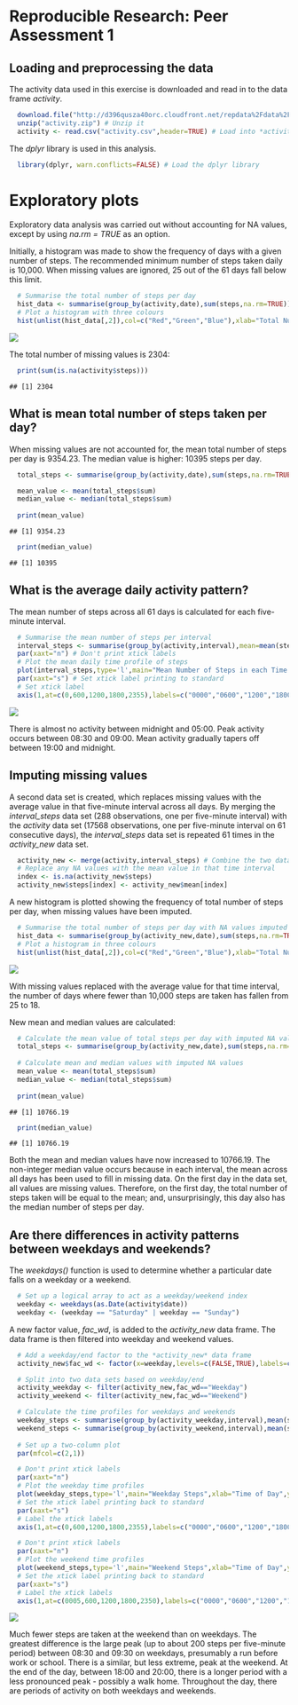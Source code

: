 # Reproducible Research: Peer Assessment 1

## Loading and preprocessing the data

The activity data used in this exercise is downloaded and read in to the data frame _activity_. 


```r
  download.file("http://d396qusza40orc.cloudfront.net/repdata%2Fdata%2Factivity.zip","activity.zip",method="auto") # Download the compressed file
  unzip("activity.zip") # Unzip it
  activity <- read.csv("activity.csv",header=TRUE) # Load into *activity* data frame
```

The _dplyr_ library is used in this analysis. 


```r
  library(dplyr, warn.conflicts=FALSE) # Load the dplyr library
```

# Exploratory plots

Exploratory data analysis was carried out without accounting for NA values, except by using _na.rm = TRUE_ as an option. 

Initially, a histogram was made to show the frequency of days with a given number of steps. The recommended minimum number of steps taken daily is 10,000. When missing values are ignored, 25 out of the 61 days fall below this limit. 

```r
  # Summarise the total number of steps per day
  hist_data <- summarise(group_by(activity,date),sum(steps,na.rm=TRUE))
  # Plot a histogram with three colours
  hist(unlist(hist_data[,2]),col=c("Red","Green","Blue"),xlab="Total Number of Steps",ylab="Number of Days",main="Frequency of Total Number of Steps per Day")
```

![](PA1_template_files/figure-html/unnamed-chunk-3-1.png) 


The total number of missing values is 2304: 


```r
  print(sum(is.na(activity$steps)))
```

```
## [1] 2304
```

## What is mean total number of steps taken per day?

When missing values are not accounted for, the mean total number of steps per day is 9354.23. The median value is higher: 10395 steps per day. 


```r
  total_steps <- summarise(group_by(activity,date),sum(steps,na.rm=TRUE))

  mean_value <- mean(total_steps$sum)
  median_value <- median(total_steps$sum)
  
  print(mean_value)
```

```
## [1] 9354.23
```

```r
  print(median_value)
```

```
## [1] 10395
```


## What is the average daily activity pattern?

The mean number of steps across all 61 days is calculated for each five-minute interval. 


```r
  # Summarise the mean number of steps per interval
  interval_steps <- summarise(group_by(activity,interval),mean=mean(steps,na.rm=TRUE))
  par(xaxt="n") # Don't print xtick labels
  # Plot the mean daily time profile of steps
  plot(interval_steps,type='l',main="Mean Number of Steps in each Time Interval",xlab="Time of Day",ylab="Mean Number of Steps")
  par(xaxt="s") # Set xtick label printing to standard
  # Set xtick label
  axis(1,at=c(0,600,1200,1800,2355),labels=c("0000","0600","1200","1800","0000"))
```

![](PA1_template_files/figure-html/unnamed-chunk-6-1.png) 

There is almost no activity between midnight and 05:00. Peak activity occurs between 08:30 and 09:00. Mean activity gradually tapers off between 19:00 and midnight.  
## Imputing missing values

A second data set is created, which replaces missing values with the average value in that five-minute interval across all days. By merging the *interval_steps* data set (288 observations, one per five-minute interval) with the _activity_ data set (17568 observations, one per five-minute interval on 61 consecutive days), the *interval_steps* data set is repeated 61 times in the *activity_new* data set. 


```r
  activity_new <- merge(activity,interval_steps) # Combine the two data frames
  # Replace any NA values with the mean value in that time interval
  index <- is.na(activity_new$steps)
  activity_new$steps[index] <- activity_new$mean[index]
```

A new histogram is plotted showing the frequency of total number of steps per day, when missing values have been imputed. 


```r
  # Summarise the total number of steps per day with NA values imputed
  hist_data <- summarise(group_by(activity_new,date),sum(steps,na.rm=TRUE))
  # Plot a histogram in three colours
  hist(unlist(hist_data[,2]),col=c("Red","Green","Blue"),xlab="Total Number of Steps",ylab="Number of Days",main="Frequency of Total Number of Steps per Day")
```

![](PA1_template_files/figure-html/unnamed-chunk-8-1.png) 

With missing values replaced with the average value for that time interval, the number of days where fewer than 10,000 steps are taken has fallen from 25 to 18. 

New mean and median values are calculated: 


```r
  # Calculate the mean value of total steps per day with imputed NA values
  total_steps <- summarise(group_by(activity_new,date),sum(steps,na.rm=TRUE))
  
  # Calculate mean and median values with imputed NA values
  mean_value <- mean(total_steps$sum)
  median_value <- median(total_steps$sum)
  
  print(mean_value)
```

```
## [1] 10766.19
```

```r
  print(median_value)
```

```
## [1] 10766.19
```

Both the mean and median values have now increased to 10766.19. The non-integer median value occurs because in each interval, the mean across all days has been used to fill in missing data. On the first day in the data set, all values are missing values. Therefore, on the first day, the total number of steps taken will be equal to the mean; and, unsurprisingly, this day also has the median number of steps per day. 

## Are there differences in activity patterns between weekdays and weekends?

The _weekdays()_ function is used to determine whether a particular date falls on a weekday or a weekend. 


```r
  # Set up a logical array to act as a weekday/weekend index
  weekday <- weekdays(as.Date(activity$date))
  weekday <- (weekday == "Saturday" | weekday == "Sunday")
```

A new factor value, *fac_wd*, is added to the *activity_new* data frame. The data frame is then filtered into weekday and weekend values. 


```r
  # Add a weekday/end factor to the *activity_new* data frame 
  activity_new$fac_wd <- factor(x=weekday,levels=c(FALSE,TRUE),labels=c("Weekday","Weekend"))

  # Split into two data sets based on weekday/end
  activity_weekday <- filter(activity_new,fac_wd=="Weekday")
  activity_weekend <- filter(activity_new,fac_wd=="Weekend")
```


```r
  # Calculate the time profiles for weekdays and weekends
  weekday_steps <- summarise(group_by(activity_weekday,interval),mean(steps))
  weekend_steps <- summarise(group_by(activity_weekend,interval),mean(steps))
  
  # Set up a two-column plot
  par(mfcol=c(2,1))

  # Don't print xtick labels
  par(xaxt="n")
  # Plot the weekday time profiles
  plot(weekday_steps,type='l',main="Weekday Steps",xlab="Time of Day",ylab="Mean Number of Steps",col="Red")
  # Set the xtick label printing back to standard
  par(xaxt="s")
  # Label the xtick labels
  axis(1,at=c(0,600,1200,1800,2355),labels=c("0000","0600","1200","1800","0000"))

  # Don't print xtick labels
  par(xaxt="n")
  # Plot the weekend time profiles
  plot(weekend_steps,type='l',main="Weekend Steps",xlab="Time of Day",ylab="Mean Number of Steps",col="Red")
  # Set the xtick label printing back to standard
  par(xaxt="s")
  # Label the xtick labels
  axis(1,at=c(0005,600,1200,1800,2350),labels=c("0000","0600","1200","1800","0000"))
```

![](PA1_template_files/figure-html/unnamed-chunk-12-1.png) 

Much fewer steps are taken at the weekend than on weekdays. The greatest difference is the large peak (up to about 200 steps per five-minute period) between 08:30 and 09:30 on weekdays, presumably a run before work or school. There is a similar, but less extreme, peak at the weekend. At the end of the day, between 18:00 and 20:00, there is a longer period with a less pronounced peak - possibly a walk home. Throughout the day, there are periods of activity on both weekdays and weekends. 
